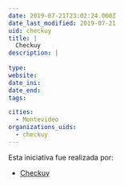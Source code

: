 ```yaml
---
date: 2019-07-21T23:02:24.000Z
date_last_modified: 2019-07-21
uid: checkuy
title: |
  Checkuy
description: |
  
type: 
website: 
date_ini: 
date_end: 
tags:

cities: 
  - Montevideo
organizations_uids:
  - checkuy
---
```


Esta iniciativa fue realizada por:

- [Checkuy](/organizaciones/checkuy)
